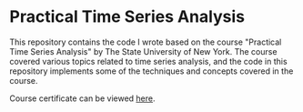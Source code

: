 # Practical Time Series Analysis  

This repository contains the code I wrote based on the course "Practical Time Series Analysis" by The State University of New York. The course covered various topics related to time series analysis, and the code in this repository implements some of the techniques and concepts covered in the course.
 
Course certificate can be viewed [here](https://www.coursera.org/account/accomplishments/certificate/9NH7E22NRDHV).
